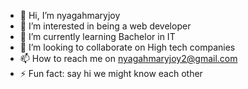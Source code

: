 - 👋 Hi, I’m nyagahmaryjoy
- 👀 I’m interested in being a web developer
- 🌱 I’m currently learning Bachelor in IT
- 💞️ I’m looking to collaborate on High tech companies 
- 📫 How to reach me on nyagahmaryjoy2@gmail.com
- ⚡ Fun fact: say hi we might know each other

<!---
nyagahmaryjoy2/nyagahmaryjoy2 is a ✨ special ✨ repository because its `README.md` (this file) appears on your GitHub profile.
You can click the Preview link to take a look at your changes.
--->
